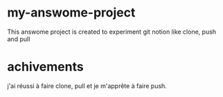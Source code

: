 # my-answome-project

This answome project is created to experiment git notion like clone, push and pull

# achivements 

j'ai réussi à faire clone, pull et je m'apprête à faire push.
